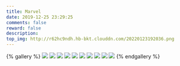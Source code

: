 ```yaml
---
title: Marvel
date: 2019-12-25 23:29:25
comments: false
reward: false
description:
top_img: http://r62hc9ndh.hb-bkt.clouddn.com/20220123192036.png
---
```

{% gallery %}
![](http://r62hc9ndh.hb-bkt.clouddn.com/20220123192036.png)
![](http://r62hc9ndh.hb-bkt.clouddn.com/20220123192014.png)
![](http://r62hc9ndh.hb-bkt.clouddn.com/20220123191956.png)
![](http://r62hc9ndh.hb-bkt.clouddn.com/20220123191738.png)
![](http://r62hc9ndh.hb-bkt.clouddn.com/20220123191706.png)
![](http://r62hc9ndh.hb-bkt.clouddn.com/20220123191646.png)
![](http://r62hc9ndh.hb-bkt.clouddn.com/20220123191629.png)
![](http://r62hc9ndh.hb-bkt.clouddn.com/20220123191608.png)
![](http://r62hc9ndh.hb-bkt.clouddn.com/20220123191534.png)
![](http://r62hc9ndh.hb-bkt.clouddn.com/20220123190645.png)
{% endgallery %}
